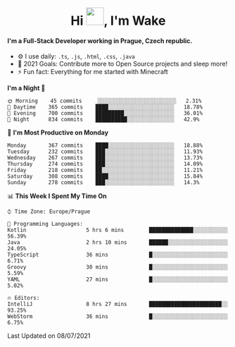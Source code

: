 <h1 align="center">Hi <img src="https://raw.githubusercontent.com/MrWakeCZ/MrWakeCZ/master/Hi.gif" width="40px" />, I'm Wake</h1>

#### I'm a Full-Stack Developer working in Prague, Czech republic.
- ⚙️ I use daily: `.ts`, `.js`, `.html`, `.css`, `.java`
- 🥅 2021 Goals: Contribute more to Open Source projects and sleep more!
- ⚡ Fun fact: Everything for me started with Minecraft

<!--START_SECTION:waka-->
**I'm a Night 🦉** 

```text
🌞 Morning    45 commits     ░░░░░░░░░░░░░░░░░░░░░░░░░   2.31% 
🌆 Daytime    365 commits    ████░░░░░░░░░░░░░░░░░░░░░   18.78% 
🌃 Evening    700 commits    █████████░░░░░░░░░░░░░░░░   36.01% 
🌙 Night      834 commits    ██████████░░░░░░░░░░░░░░░   42.9%

```
📅 **I'm Most Productive on Monday** 

```text
Monday       367 commits    ████░░░░░░░░░░░░░░░░░░░░░   18.88% 
Tuesday      232 commits    ███░░░░░░░░░░░░░░░░░░░░░░   11.93% 
Wednesday    267 commits    ███░░░░░░░░░░░░░░░░░░░░░░   13.73% 
Thursday     274 commits    ███░░░░░░░░░░░░░░░░░░░░░░   14.09% 
Friday       218 commits    ██░░░░░░░░░░░░░░░░░░░░░░░   11.21% 
Saturday     308 commits    ████░░░░░░░░░░░░░░░░░░░░░   15.84% 
Sunday       278 commits    ███░░░░░░░░░░░░░░░░░░░░░░   14.3%

```


📊 **This Week I Spent My Time On** 

```text
⌚︎ Time Zone: Europe/Prague

💬 Programming Languages: 
Kotlin                   5 hrs 6 mins        ██████████████░░░░░░░░░░░   56.39% 
Java                     2 hrs 10 mins       ██████░░░░░░░░░░░░░░░░░░░   24.05% 
TypeScript               36 mins             █░░░░░░░░░░░░░░░░░░░░░░░░   6.71% 
Groovy                   30 mins             █░░░░░░░░░░░░░░░░░░░░░░░░   5.59% 
YAML                     27 mins             █░░░░░░░░░░░░░░░░░░░░░░░░   5.02%

🔥 Editors: 
IntelliJ                 8 hrs 27 mins       ███████████████████████░░   93.25% 
WebStorm                 36 mins             █░░░░░░░░░░░░░░░░░░░░░░░░   6.75%

```


 Last Updated on 08/07/2021
<!--END_SECTION:waka-->
